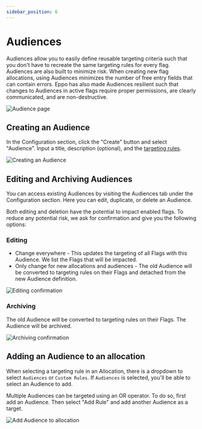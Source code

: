 ```yaml
---
sidebar_position: 6
---
```


# Audiences

Audiences allow you to easily define reusable targeting criteria such that you don't have to recreate the same targeting rules for every flag. Audiences are also built to minimize risk. When creating new flag allocations, using Audiences minimizes the number of free entry fields that can contain errors. Eppo has also made Audiences resilient such that changes to Audiences in active flags require proper permissions, are clearly communicated, and are non-destructive.

![Audience page](/img/feature-flagging/audiences/audience-overview.png)

## Creating an Audience
In the Configuration section, click the "Create" button and select "Audience". Input a title, description (optional), and the [targeting rules](/feature-flagging/concepts/targeting.md). 

![Creating an Audience](/img/feature-flagging/audiences/create-audience.png)

## Editing and Archiving Audiences
You can access existing Audiences by visiting the Audiences tab under the Configuration section. Here you can edit, duplicate, or delete an Audience.

Both editing and deletion have the potential to impact enabled flags. To reduce any potential risk, we ask for confirmation and give you the following options:

### Editing
* Change everywhere - This updates the targeting of all Flags with this Audience. We list the Flags that will be impacted.
* Only change for new allocations and audiences - The old Audience will be converted to targeting rules on their Flags and detached from the new Audience definition.

![Editing confirmation](/img/feature-flagging/audiences/audience-editing.png)

### Archiving
The old Audience will be converted to targeting rules on their Flags. The Audience will be archived.

![Archiving confirmation](/img/feature-flagging/audiences/audience-archive.png)

## Adding an Audience to an allocation

When selecting a targeting rule in an Allocation, there is a dropdown to select `Audiences` or `Custom Rules`. If `Audiences` is selected, you'll be able to select an Audience to add. 

Multiple Audiences can be targeted using an OR operator. To do so, first add an Audience. Then select "Add Rule" and add another Audience as a target.

![Add Audience to allocation](/img/feature-flagging/audiences/add-to-targeting.png)